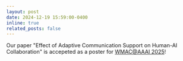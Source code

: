```yaml
---
layout: post
date: 2024-12-19 15:59:00-0400
inline: true
related_posts: false
---
```


Our paper "Effect of Adaptive Communication Support on Human-AI Collaboration" is accepeted as a poster for [WMAC@AAAI 2025](https://multiagents.org/workshop/)!